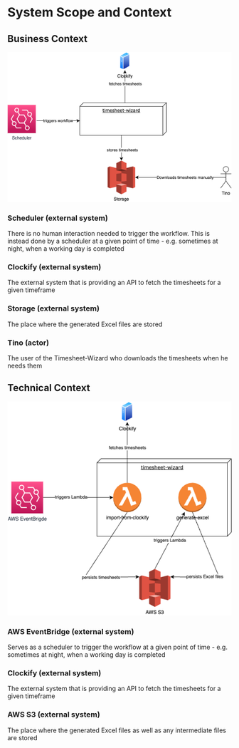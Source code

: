 # System Scope and Context

## Business Context

![Business context](assets/context-business.drawio.png "Business context")

### Scheduler (external system)

There is no human interaction needed to trigger the workflow. This is instead done by a scheduler at a given point of
time - e.g. sometimes at night, when a working day is completed

### Clockify (external system)

The external system that is providing an API to fetch the timesheets for a given timeframe

### Storage (external system)

The place where the generated Excel files are stored

### Tino (actor)

The user of the Timesheet-Wizard who downloads the timesheets when he needs them

## Technical Context

![Technical context](assets/context-technical.drawio.png "Technical context")

### AWS EventBridge  (external system)

Serves as a scheduler to trigger the workflow at a given point of
time - e.g. sometimes at night, when a working day is completed

### Clockify (external system)

The external system that is providing an API to fetch the timesheets for a given timeframe

### AWS S3 (external system)

The place where the generated Excel files as well as any intermediate files are stored
